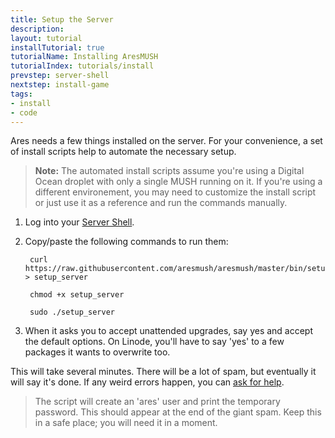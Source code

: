 ```yaml
---
title: Setup the Server
description:
layout: tutorial
installTutorial: true
tutorialName: Installing AresMUSH
tutorialIndex: tutorials/install
prevstep: server-shell
nextstep: install-game
tags: 
- install
- code
---
```


Ares needs a few things installed on the server.   For your convenience, a set of install scripts help to automate the necessary setup.

> <i class="fa fa-exclamation-triangle"></i> **Note:** The automated install scripts assume you're using a Digital Ocean droplet with only a single MUSH running on it.  If you're using a different environement, you may need to customize the install script or just use it as a reference and run the commands manually.

1. Log into your [Server Shell](/tutorials/install/server-shell).

2. Copy/paste the following commands to run them:  
   
        curl https://raw.githubusercontent.com/aresmush/aresmush/master/bin/setup_server > setup_server  
    
        chmod +x setup_server
    
        sudo ./setup_server

3. When it asks you to accept unattended upgrades, say yes and accept the default options.  On Linode, you'll have to say 'yes' to a few packages it wants to overwrite too.  

This will take several minutes.  There will be a lot of spam, but eventually it will say it's done.  If any weird errors happen, you can [ask for help](/feedback).

> The script will create an 'ares' user and print the temporary password.  This should appear at the end of the giant spam.  Keep this in a safe place; you will need it in a moment.

